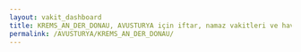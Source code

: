 ```yaml
---
layout: vakit_dashboard
title: KREMS_AN_DER_DONAU, AVUSTURYA için iftar, namaz vakitleri ve hava durumu - ilçe/eyalet seç
permalink: /AVUSTURYA/KREMS_AN_DER_DONAU/
---
```


<script type="text/javascript">
  var GLOBAL_COUNTRY = 'AVUSTURYA';
  var GLOBAL_CITY = 'KREMS_AN_DER_DONAU';
  var GLOBAL_STATE = '';
  var lat = 72;
  var lon = 21;
</script>
